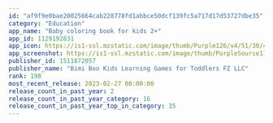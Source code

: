 ```yaml
---
id: "af9f9e0bae20025664cab228778fd1abbce50dcf139fc5a717d17d53727dbe35"
category: "Education"
app_name: "Baby coloring book for kids 2+"
app_id: 1129192831
app_icon: https://is1-ssl.mzstatic.com/image/thumb/Purple126/v4/51/30/4e/51304ed5-754e-8672-b812-8467cf658828/AppIcon-1x_U007emarketing-0-10-85-220.png/1024x1024bb.png
app_screenshot: https://is1-ssl.mzstatic.com/image/thumb/PurpleSource114/v4/3a/13/a4/3a13a480-4d95-35c5-af7b-9b4f40971f03/bc26fab7-ce47-44bc-b39f-09c846866f9a_Eng.png/1242x2688bb.png
publisher_id: 1511872057
publisher_name: "Bimi Boo Kids Learning Games for Toddlers FZ LLC"
rank: 198
most_recent_release: 2023-02-27 00:00:00
release_count_in_past_year: 2
release_count_in_past_year_category: 16
release_count_in_past_year_top_in_category: 35
---
```

